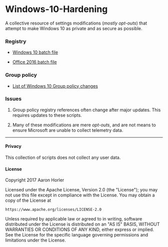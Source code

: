 # Windows-10-Hardening

A collective resource of settings modifications (*mostly opt-outs*) that attempt to make Windows 10 as private and as secure as possible.

### Registry

* [Windows 10 batch file](../master/registry/windows10.bat)

* [Office 2016 batch file](../master/registry/office2016.bat)

### Group policy

* [List of Windows 10 Group policy changes](../master/group_policy/windows10.MD)

### Issues

1. Group policy registry references often change after major updates. This requires updates to these scripts.

2. Many of these modifications are mere *opt-outs*, and are not means to ensure Microsoft are unable to collect telemetry data.

---

#### Privacy

This collection of scripts does not collect any user data. 

#### License

Copyright 2017 Aaron Horler

Licensed under the Apache License, Version 2.0 (the "License");
you may not use this file except in compliance with the License.
You may obtain a copy of the License at

    https://www.apache.org/licenses/LICENSE-2.0

Unless required by applicable law or agreed to in writing, software
distributed under the License is distributed on an "AS IS" BASIS,
WITHOUT WARRANTIES OR CONDITIONS OF ANY KIND, either express or implied.
See the License for the specific language governing permissions and
limitations under the License.

